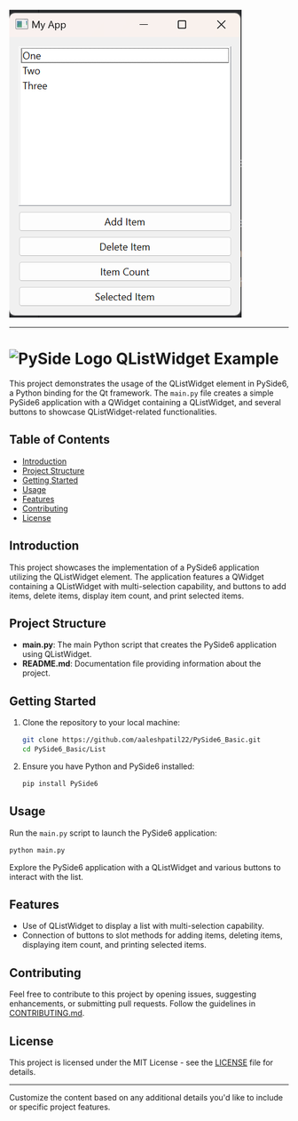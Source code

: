 ![Screenshot](Screenshot.png)

---

# ![PySide Logo](https://qt-wiki-uploads.s3.amazonaws.com/images/0/07/PySideLogo1.png) QListWidget Example

This project demonstrates the usage of the QListWidget element in PySide6, a Python binding for the Qt framework. The `main.py` file creates a simple PySide6 application with a QWidget containing a QListWidget, and several buttons to showcase QListWidget-related functionalities.

## Table of Contents

- [Introduction](#introduction)
- [Project Structure](#project-structure)
- [Getting Started](#getting-started)
- [Usage](#usage)
- [Features](#features)
- [Contributing](#contributing)
- [License](#license)

## Introduction

This project showcases the implementation of a PySide6 application utilizing the QListWidget element. The application features a QWidget containing a QListWidget with multi-selection capability, and buttons to add items, delete items, display item count, and print selected items.

## Project Structure

- **main.py**: The main Python script that creates the PySide6 application using QListWidget.
- **README.md**: Documentation file providing information about the project.

## Getting Started

1. Clone the repository to your local machine:

   ```bash
   git clone https://github.com/aaleshpatil22/PySide6_Basic.git
   cd PySide6_Basic/List
   ```

2. Ensure you have Python and PySide6 installed:

   ```bash
   pip install PySide6
   ```

## Usage

Run the `main.py` script to launch the PySide6 application:

```bash
python main.py
```

Explore the PySide6 application with a QListWidget and various buttons to interact with the list.

## Features

- Use of QListWidget to display a list with multi-selection capability.
- Connection of buttons to slot methods for adding items, deleting items, displaying item count, and printing selected items.

## Contributing

Feel free to contribute to this project by opening issues, suggesting enhancements, or submitting pull requests. Follow the guidelines in [CONTRIBUTING.md](CONTRIBUTING.md).

## License

This project is licensed under the MIT License - see the [LICENSE](../LICENSE.txt) file for details.

---

Customize the content based on any additional details you'd like to include or specific project features.
